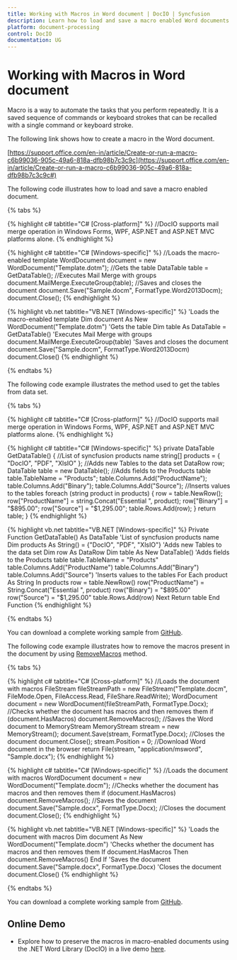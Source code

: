 ```yaml
---
title: Working with Macros in Word document | DocIO | Syncfusion
description: Learn how to load and save a macro enabled Word documents and remove macros from Word document using the .NET Word (DocIO) library.
platform: document-processing
control: DocIO
documentation: UG
---
```

# Working with Macros in Word document

Macro is a way to automate the tasks that you perform repeatedly. It is a saved sequence of commands or keyboard strokes that can be recalled with a single command or keyboard stroke. 

The following link shows how to create a macro in the Word document.

[https://support.office.com/en-in/article/Create-or-run-a-macro-c6b99036-905c-49a6-818a-dfb98b7c3c9c](https://support.office.com/en-in/article/Create-or-run-a-macro-c6b99036-905c-49a6-818a-dfb98b7c3c9c#)

The following code illustrates how to load and save a macro enabled document.

{% tabs %}

{% highlight c# tabtitle="C# [Cross-platform]" %}
//DocIO supports mail merge operation in Windows Forms, WPF, ASP.NET and ASP.NET MVC platforms alone.
{% endhighlight %}

{% highlight c# tabtitle="C# [Windows-specific]" %}
//Loads the macro-enabled template
WordDocument document = new WordDocument("Template.dotm");
//Gets the table
DataTable table = GetDataTable();
//Executes Mail Merge with groups
document.MailMerge.ExecuteGroup(table);
//Saves and closes the document
document.Save("Sample.docm", FormatType.Word2013Docm);
document.Close();
{% endhighlight %}

{% highlight vb.net tabtitle="VB.NET [Windows-specific]" %}
'Loads the macro-enabled template
Dim document As New WordDocument("Template.dotm")
'Gets the table
Dim table As DataTable = GetDataTable()
'Executes Mail Merge with groups
document.MailMerge.ExecuteGroup(table)
'Saves and closes the document
document.Save("Sample.docm", FormatType.Word2013Docm)
document.Close()
{% endhighlight %}

{% endtabs %}

The following code example illustrates the method used to get the tables from data set.

{% tabs %}

{% highlight c# tabtitle="C# [Cross-platform]" %}
//DocIO supports mail merge operation in Windows Forms, WPF, ASP.NET and ASP.NET MVC platforms alone.
{% endhighlight %}

{% highlight c# tabtitle="C# [Windows-specific]" %}
private DataTable GetDataTable()
{
    //List of syncfusion products name
    string[] products = { "DocIO", "PDF", "XlsIO" };
    //Adds new Tables to the data set
    DataRow row;
    DataTable table = new DataTable();
    //Adds fields to the Products table
    table.TableName = "Products";
    table.Columns.Add("ProductName");
    table.Columns.Add("Binary");
    table.Columns.Add("Source");
    //Inserts values to the tables
    foreach (string product in products)
    {
        row = table.NewRow();
        row["ProductName"] = string.Concat("Essential ", product);
        row["Binary"] = "$895.00";
        row["Source"] = "$1,295.00";
        table.Rows.Add(row);
    }
    return table;
}
{% endhighlight %}

{% highlight vb.net tabtitle="VB.NET [Windows-specific]" %}
Private Function GetDataTable() As DataTable
    'List of syncfusion products name
    Dim products As String() = {"DocIO", "PDF", "XlsIO"}
    'Adds new Tables to the data set
    Dim row As DataRow
    Dim table As New DataTable()
    'Adds fields to the Products table
    table.TableName = "Products"
    table.Columns.Add("ProductName")
    table.Columns.Add("Binary")
    table.Columns.Add("Source")
    'Inserts values to the tables
    For Each product As String In products
        row = table.NewRow()
        row("ProductName") = String.Concat("Essential ", product)
        row("Binary") = "$895.00"
        row("Source") = "$1,295.00"
        table.Rows.Add(row)
    Next
    Return table
End Function
{% endhighlight %}

{% endtabs %}

You can download a complete working sample from [GitHub](https://github.com/SyncfusionExamples/DocIO-Examples/tree/main/Macros/Open-and-save-macro-enabled-document).

The following code example illustrates how to remove the macros present in the document by using [RemoveMacros](https://help.syncfusion.com/cr/document-processing/Syncfusion.DocIO.DLS.WordDocument.html#Syncfusion_DocIO_DLS_WordDocument_RemoveMacros) method.

{% tabs %}

{% highlight c# tabtitle="C# [Cross-platform]" %}
//Loads the document with macros
FileStream fileStreamPath = new FileStream("Template.docm", FileMode.Open, FileAccess.Read, FileShare.ReadWrite);
WordDocument document = new WordDocument(fileStreamPath, FormatType.Docx);
//Checks whether the document has macros and then removes them
if (document.HasMacros)
    document.RemoveMacros();
//Saves the Word document to MemoryStream
MemoryStream stream = new MemoryStream();
document.Save(stream, FormatType.Docx);
//Closes the document
document.Close();
stream.Position = 0;
//Download Word document in the browser
return File(stream, "application/msword", "Sample.docx");
{% endhighlight %}

{% highlight c# tabtitle="C# [Windows-specific]" %}
//Loads the document with macros
WordDocument document = new WordDocument("Template.docm");
//Checks whether the document has macros and then removes them
if (document.HasMacros)
    document.RemoveMacros();
//Saves the document
document.Save("Sample.docx", FormatType.Docx);
//Closes the document
document.Close();
{% endhighlight %}

{% highlight vb.net tabtitle="VB.NET [Windows-specific]" %}
'Loads the document with macros
Dim document As New WordDocument("Template.docm")
'Checks whether the document has macros and then removes them
If document.HasMacros Then
    document.RemoveMacros()
End If
'Saves the document
document.Save("Sample.docx", FormatType.Docx)
'Closes the document
document.Close()
{% endhighlight %}

{% endtabs %}

You can download a complete working sample from [GitHub](https://github.com/SyncfusionExamples/DocIO-Examples/tree/main/Macros/Remove-macros-in-document).

## Online Demo

* Explore how to preserve the macros in macro-enabled documents using the .NET Word Library (DocIO) in a live demo [here](https://ej2aspnetcore.azurewebsites.net/aspnetcore/word/macropreservation#/material3).
